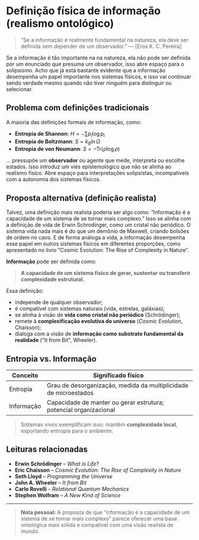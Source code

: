 #  Definição física de informação (realismo ontológico)

> “Se a informação é realmente fundamental na natureza, ela deve ser definida sem depender de um observador.” — [Eros K. C. Pereira]

Se a informação é tão importante na na natureza, ela não pode ser definida por um enunciado que presuma um observador, isso abre espaço para o solipsismo. Acho que já está bastante evidente que a informação desempenha um papel importante nos sistemas físicos, e isso vai continuar sendo verdade mesmo quando não tiver ninguém para distinguir ou selecionar. 

##  Problema com definições tradicionais

A maioria das definições formais de informação, como:

- **Entropia de Shannon**: $H = -\sum p_i \log p_i$
- **Entropia de Boltzmann**: $S = k_B \ln \Omega$
- **Entropia de von Neumann**: $S = -\text{Tr}(\rho \log \rho)$

... pressupõe um **observador** ou agente que mede, interpreta ou escolhe estados. Isso introduz um viés epistemológico que não se alinha ao realismo físico. Abre espaço para interpretações solipsistas, incompatíveis com a autonomia dos sistemas físicos.

##  Proposta alternativa (definição realista)

Talvez, uma definição mais realista poderia ser algo como: “Informação é a capacidade de um sistema de se tornar mais complexo.” Isso se alinha com a definição de vida de Erwin Schrodinger, como um cristal não periódico. O sistema vida nada mais é do que um demônio de Maxwell, criando bolsões de ordem no caos. E de forma análoga a vida, a informação desempenha esse papel em outros sistemas físicos em diferentes proporções, como apresentado no livro “Cosmic Evolution: The Rise of Complexity in Nature”.

**Informação** pode ser definida como:

> **A capacidade de um sistema físico de gerar, sustentar ou transferir complexidade estrutural.**

Essa definição:

- independe de qualquer observador;
- é compatível com sistemas naturais (vida, estrelas, galáxias);
- se alinha à visão de **vida como cristal não periódico** (Schrödinger);
- remete à **complexificação evolutiva do universo** (*Cosmic Evolution*, Chaisson);
- dialoga com a visão de **informação como substrato fundamental da realidade** ("It from Bit", Wheeler).

##  Entropia vs. Informação

| Conceito   | Significado físico |
|------------|--------------------|
| Entropia   | Grau de desorganização, medida da multiplicidade de microestados |
| Informação | Capacidade de manter ou gerar estrutura; potencial organizacional |

> Sistemas vivos exemplificam isso: mantêm **complexidade local**, exportando entropia para o ambiente.

##  Leituras relacionadas

- **Erwin Schrödinger** – *What is Life?*
- **Eric Chaisson** – *Cosmic Evolution: The Rise of Complexity in Nature*
- **Seth Lloyd** – *Programming the Universe*
- **John A. Wheeler** – *It from Bit*
- **Carlo Rovelli** – *Relational Quantum Mechanics*
- **Stephen Wolfram** – *A New Kind of Science*

---

> **Nota pessoal:** A proposta de que “informação é a capacidade de um sistema de se tornar mais complexo” parece oferecer uma base ontológica mais sólida e compatível com uma visão realista de mundo.
